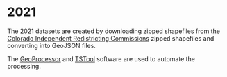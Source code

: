 # 2021 #

The 2021 datasets are created by downloading zipped shapefiles from the
[Colorado Independent Redistricting Commissions](https://redistricting.colorado.gov/content/senate-final-approved-errata)
zipped shapefiles and converting into GeoJSON files.

The [GeoProcessor](https://software.openwaterfoundation.org/)
and [TSTool](https://opencdss.state.co.us/tstool/)
software are used to automate the processing.
